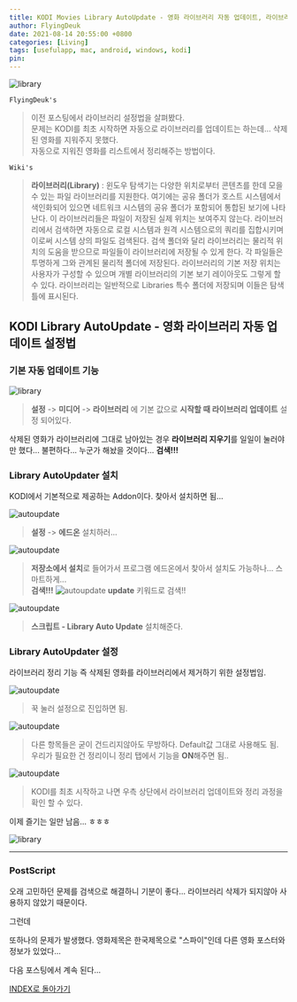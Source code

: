 ```yaml
---
title: KODI Movies Library AutoUpdate - 영화 라이브러리 자동 업데이트, 라이브러리 정리 사용법 (for Mac, Android, Windows)
author: FlyingDeuk
date: 2021-08-14 20:55:00 +0800
categories: [Living]
tags: [usefulapp, mac, android, windows, kodi]
pin:
---
```


![library](/img/living/kodi/library1.jpg)

`FlyingDeuk's`
> 이전 포스팅에서 라이브러리 설정법을 살펴봤다. <br>
문제는 KODI를 최초 시작하면 자동으로 라이브러리를 업데이트는 하는데... 삭제된 영화를 지워주지 못했다. <br>
자동으로 지워진 영화를 리스트에서 정리해주는 방법이다.

`Wiki's`
> **라이브러리(Library)** : 윈도우 탐색기는 다양한 위치로부터 콘텐츠를 한데 모을 수 있는 파일 라이브러리를 지원한다. 여기에는 공유 폴더가 호스트 시스템에서 색인화되어 있으면 네트워크 시스템의 공유 폴더가 포함되어 통합된 보기에 나타난다. 이 라이브러리들은 파일이 저장된 실제 위치는 보여주지 않는다. 라이브러리에서 검색하면 자동으로 로컬 시스템과 원격 시스템으로의 쿼리를 집합시키며 이로써 시스템 상의 파일도 검색된다. 검색 폴더와 달리 라이브러리는 물리적 위치의 도움을 받으므로 파일들이 라이브러리에 저장될 수 있게 한다. 각 파일들은 투명하게 그와 관계된 물리적 폴더에 저장된다. 라이브러리의 기본 저장 위치는 사용자가 구성할 수 있으며 개별 라이브러리의 기본 보기 레이아웃도 그렇게 할 수 있다. 라이브러리는 일반적으로 Libraries 특수 폴더에 저장되며 이들은 탐색 틀에 표시된다.



## KODI Library AutoUpdate - 영화 라이브러리 자동 업데이트 설정법

### 기본 자동 업데이트 기능

![library](/img/living/kodi/library5.jpg)
> **설정** -> **미디어** -> **라이브러리** 에 기본 값으로 **시작할 때 라이브러리 업데이트** 설정 되어있다. <br>

삭제된 영화가 라이브러리에 그대로 남아있는 경우 **라이브러리 지우기**를 일일이 눌러야만 했다... 불편하다... 누군가 해놨을 것이다...  **검색!!!**

### Library AutoUpdater 설치
KODI에서 기본적으로 제공하는 Addon이다. 찾아서 설치하면 됨...

![autoupdate](/img/living/kodi/autoupdate1.jpg)
> **설정** -> **에드온** 설치하러...


![autoupdate](/img/living/kodi/autoupdate2.jpg)
> **저장소에서 설치**로 들어가서 프로그램 에드온에서 찾아서 설치도 가능하나... 스마트하게...<br>
**검색!!!**
![autoupdate](/img/living/kodi/autoupdate3.jpg)
>**update** 키워드로 검색!!

![autoupdate](/img/living/kodi/autoupdate4.jpg)
>**스크립트 - Library Auto Update** 설치해준다.

### Library AutoUpdater 설정
라이브러리 정리 기능 즉 삭제된 영화를 라이브러리에서 제거하기 위한 설정법임.

![autoupdate](/img/living/kodi/autoupdate5.jpg)
>꾹 눌러 설정으로 진입하면 됨.


![autoupdate](/img/living/kodi/autoupdate6.jpg)
>다른 항목들은 굳이 건드리지않아도 무방하다. Default값 그대로 사용해도 됨. <br>
우리가 필요한 건 정리이니 정리 탭에서 기능을 **ON**해주면 됨..

![autoupdate](/img/living/kodi/autoupdate7.jpg)
> KODI를 최초 시작하고 나면 우측 상단에서 라이브러리 업데이트와 정리 과정을 확인 할 수 있다.

이제 즐기는 일만 남음... ㅎㅎㅎ

![library](/img/living/kodi/library1.jpg)

---------------

### PostScript
오래 고민하던 문제를 검색으로 해결하니 기분이 좋다... 라이브러리 삭제가 되지않아 사용하지 않았기 때문이다. <br>

그런데

또하나의 문제가 발생했다. 영화제목은 한국제목으로 "스파이"인데 다른 영화 포스터와 정보가 있었다...

다음 포스팅에서 계속 된다...

[INDEX로 돌아가기](/posts/KODI/)
